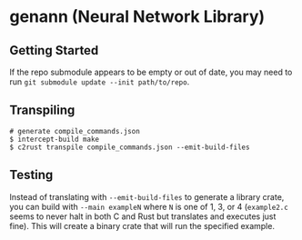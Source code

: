 # genann (Neural Network Library)

## Getting Started

If the repo submodule appears to be empty or out of date, you may need to run `git submodule update --init path/to/repo`.

## Transpiling

    # generate compile_commands.json
    $ intercept-build make
    $ c2rust transpile compile_commands.json --emit-build-files

## Testing

Instead of translating with `--emit-build-files` to generate a library crate,
you can build with `--main exampleN` where `N` is one of 1, 3, or 4
(`example2.c` seems to never halt in both C and Rust but translates and executes
just fine). This will create a binary crate that will run the specified example.
